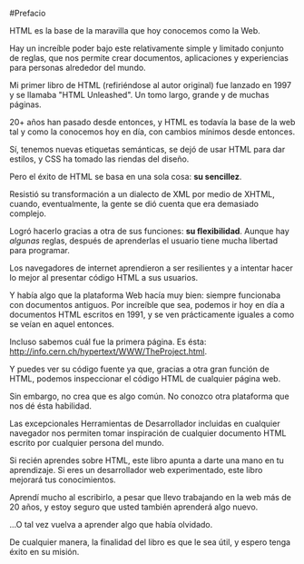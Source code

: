 #Prefacio

HTML es la base de la maravilla que hoy conocemos como la Web.

Hay un increíble poder bajo este relativamente simple y limitado conjunto de reglas, que nos permite crear documentos, aplicaciones y experiencias para personas alrededor del mundo.

Mi primer libro de HTML (refiriéndose al autor original) fue lanzado en 1997 y se llamaba "HTML Unleashed". Un tomo largo, grande y de muchas páginas.

20+ años han pasado desde entonces, y HTML es todavía la base de la web tal y como la conocemos hoy en día, con cambios mínimos desde entonces.

Sí, tenemos nuevas etiquetas semánticas, se dejó de usar HTML para dar estilos, y CSS ha tomado las riendas del diseño.

Pero el éxito de HTML se basa en una sola cosa: **su sencillez**.

Resistió su transformación a un dialecto de XML por medio de XHTML, cuando, eventualmente, la gente se dió cuenta que era demasiado complejo.

Logró hacerlo gracias a otra de sus funciones: **su flexibilidad**. Aunque hay *algunas* reglas, después de aprenderlas el usuario tiene mucha libertad para programar.

Los navegadores de internet aprendieron a ser resilientes y a intentar hacer lo mejor al presentar código HTML a sus usuarios.

Y había algo que la plataforma Web hacía muy bien: siempre funcionaba con documentos antiguos. Por increíble que sea, podemos ir hoy en día a documentos HTML escritos en 1991, y se ven prácticamente iguales a como se veían en aquel entonces.

Incluso sabemos cuál fue la primera página. Es ésta: http://info.cern.ch/hypertext/WWW/TheProject.html.

Y puedes ver su código fuente ya que, gracias a otra gran función de HTML, podemos inspeccionar el código HTML de cualquier página web.

Sin embargo, no crea que es algo común. No conozco otra plataforma que nos dé ésta habilidad.

Las excepcionales Herramientas de Desarrollador incluidas en cualquier navegador nos permiten tomar inspiración de cualquier documento HTML escrito por cualquier persona del mundo.

Si recién aprendes sobre HTML, este libro apunta a darte una mano en tu aprendizaje. Si eres un desarrollador web experimentado, este libro mejorará tus conocimientos.

Aprendí mucho al escribirlo, a pesar que llevo trabajando en la web más de 20 años, y estoy seguro que usted también aprenderá algo nuevo.

...O tal vez vuelva a aprender algo que había olvidado.

De cualquier manera, la finalidad del libro es que le sea útil, y espero tenga éxito en su misión.
